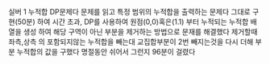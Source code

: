 실버 1 누적합 DP문제다
문제를 읽고 특정 범위의 누적합을 출력하는 문제다
그대로 구현(50분) 하여 시간 초과,
DP를 사용하여 원점(0,0)혹은(1.1) 부터 누적되는 누적합 배열을 생성 하여
해당 구역이 아닌 부분을 제거하는 방법으로 문재를 해결했다
제거할때 좌측,상측 의 포함되지않는 누적합을 빼는대 교집합부분이 2번 빼지는것을 다시 더해 부분 누적합의 값을 구했다
명절동안 쉬어서 그런지 96분이 걸렸다
